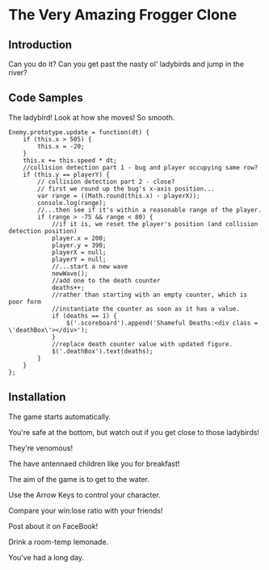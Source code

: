 # The Very Amazing Frogger Clone

## Introduction

Can you do it?  Can you get past the nasty ol' ladybirds and jump in the river?

## Code Samples

The ladybird!  Look at how she moves!  So smooth.
~~~~
Enemy.prototype.update = function(dt) {
    if (this.x > 505) {
        this.x = -20;
    }
    this.x += this.speed * dt;
    //collision detection part 1 - bug and player occupying same row?
    if (this.y == playerY) {
        // collision detection part 2 - close?
        // first we round up the bug's x-axis position...
        var range = ((Math.round(this.x) - playerX));
        console.log(range);
        //...then see if it's within a reasonable range of the player.
        if (range > -75 && range < 80) {
            //if it is, we reset the player's position (and collision detection position)
            player.x = 200;
            player.y = 390;
            playerX = null;
            playerY = null;
            //...start a new wave
            newWave();
            //add one to the death counter
            deaths++;
            //rather than starting with an empty counter, which is poor form
            //instantiate the counter as soon as it has a value.
            if (deaths == 1) {
                $('.scoreboard').append('Shameful Deaths:<div class = \'deathBox\'></div>');
            }
            //replace death counter value with updated figure.
            $('.deathBox').text(deaths);
        }
    }
};
~~~~

## Installation

The game starts automatically.

You're safe at the bottom, but watch out if you get close to those ladybirds!

They're venomous!

The have antennaed children like you for breakfast!

The aim of the game is to get to the water.

Use the Arrow Keys to control your character.

Compare your win:lose ratio with your friends!

Post about it on FaceBook!

Drink a room-temp lemonade.

You've had a long day.
